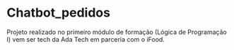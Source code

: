# Chatbot_pedidos
Projeto realizado no primeiro módulo de formação (Lógica de Programação I) vem ser tech da Ada Tech em parceria com o iFood.
